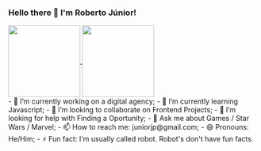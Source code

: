 ### Hello there 👋 I'm Roberto Júnior!
<div>
  <a href="https://github.com/roberto-juniorjp">
  <img height="145em" align="center" src="https://github-readme-stats.vercel.app/api?username=roberto-juniorjp&show_icons=true&theme=dracula&border_radius=10"/>
  <img height="145em" align="center" src="https://github-readme-stats.vercel.app/api/top-langs/?username=roberto-juniorjp&layout=compact&theme=dracula&custom_title=Languages&border_radius=4"/>
  </a>
</div>
- 🔭 I’m currently working on a digital agency;
- 🌱 I’m currently learning Javascript;
- 👯 I’m looking to collaborate on Frontend Projects;
- 🤔 I’m looking for help with Finding a Oportunity;
- 💬 Ask me about Games / Star Wars / Marvel;
- 📫 How to reach me: juniorjp@gmail.com;
- 😄 Pronouns: He/Him;
- ⚡ Fun fact: I'm usually called robot. Robot's don't have fun facts.

